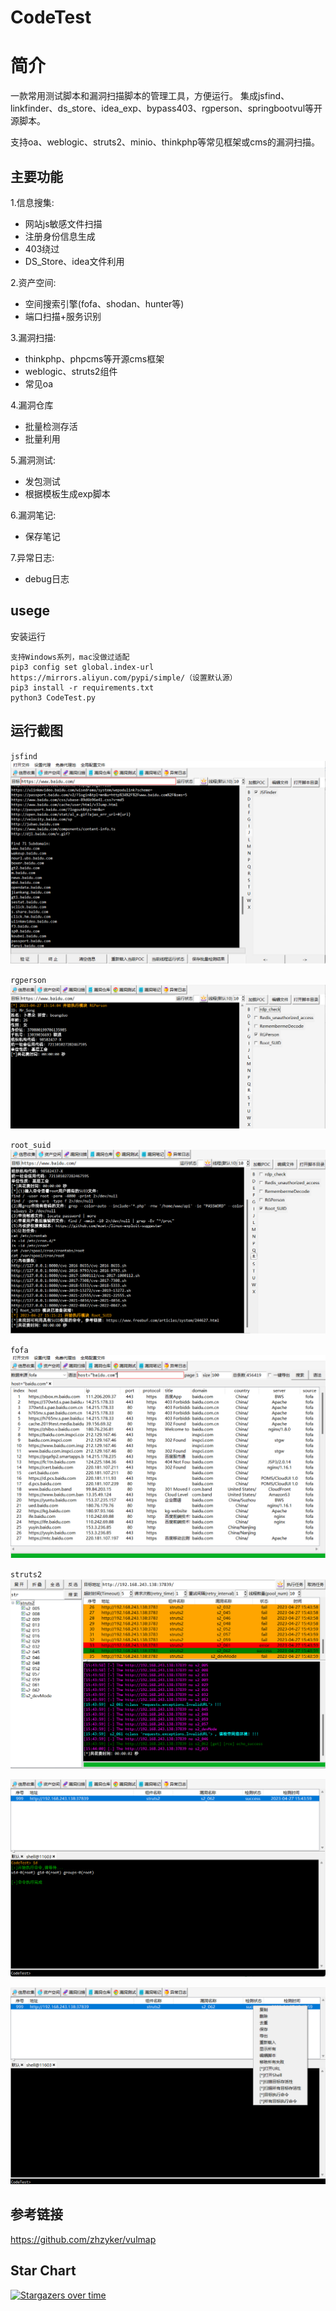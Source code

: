 # CodeTest

# 简介
一款常用测试脚本和漏洞扫描脚本的管理工具，方便运行。
集成jsfind、linkfinder、ds_store、idea_exp、bypass403、rgperson、springbootvul等开源脚本。

支持oa、weblogic、struts2、minio、thinkphp等常见框架或cms的漏洞扫描。

## 主要功能
1.信息搜集:
* 网站js敏感文件扫描
* 注册身份信息生成
* 403绕过
* DS_Store、idea文件利用

2.资产空间:
* 空间搜索引擎(fofa、shodan、hunter等)
* 端口扫描+服务识别

3.漏洞扫描:  
* thinkphp、phpcms等开源cms框架
* weblogic、struts2组件
* 常见oa  

4.漏洞仓库
* 批量检测存活
* 批量利用

5.漏洞测试:
* 发包测试
* 根据模板生成exp脚本

6.漏洞笔记:
* 保存笔记

7.异常日志:
* debug日志

## usege
安装运行
``` 
支持Windows系列，mac没做过适配
pip3 config set global.index-url https://mirrors.aliyun.com/pypi/simple/（设置默认源）
pip3 install -r requirements.txt
python3 CodeTest.py
```

## 运行截图

`jsfind`
![](image/1.png)

`rgperson`
![](image/2.png)

`root_suid`
![](image/3.png)

`fofa`
![](image/4.png)

`struts2`
![](image/5.png)

![](image/6.png)

![](image/7.png)

## 参考链接
https://github.com/zhzyker/vulmap


## Star Chart
[![Stargazers over time](https://starchart.cc/codeyso/CodeTest.svg)](https://starchart.cc/codeyso/CodeTest)